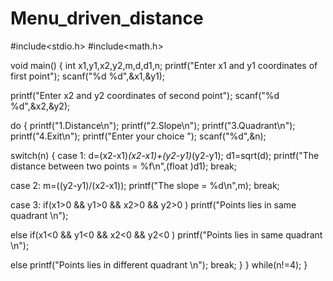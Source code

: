 # Menu_driven_distance
#include<stdio.h>
#include<math.h>

void main()
{
int x1,y1,x2,y2,m,d,d1,n;
printf("Enter x1 and y1 coordinates of first point");
scanf("%d %d",&x1,&y1);

printf("Enter x2 and y2 coordinates of second point");
scanf("%d %d",&x2,&y2);

do
{
printf("1.Distance\n");
printf("2.Slope\n");
printf("3.Quadrant\n");
printf("4.Exit\n");
printf("Enter your choice ");
scanf("%d",&n);

switch(n)
{
case 1:
d=(x2-x1)*(x2-x1)+(y2-y1)*(y2-y1);
d1=sqrt(d);
printf("The distance between two points = %f\n",(float )d1);
break;

case 2:
m=((y2-y1)/(x2-x1));
printf("The slope = %d\n",m);
break;

case 3:
if(x1>0 && y1>0  && x2>0 && y2>0 )
printf("Points lies in same quadrant  \n");

else if(x1<0 && y1<0  && x2<0 && y2<0 )
printf("Points lies in same quadrant  \n");

else
printf("Points lies in different quadrant \n");
break;
}
}
while(n!=4);
}
